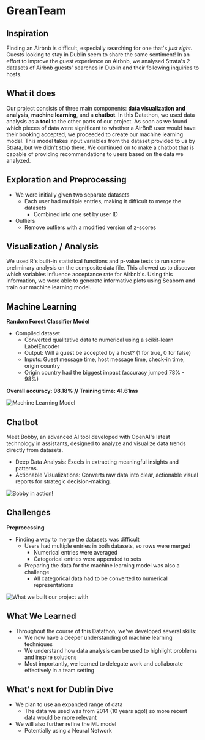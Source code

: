 # GreanTeam
## Inspiration
Finding an Airbnb is difficult, especially searching for one that's _just right._  Guests looking to stay in Dublin seem to share the same sentiment! In an effort to improve the guest experience on Airbnb, we analysed Strata's 2 datasets of Airbnb guests' searches in Dublin and their following inquiries to hosts.

## What it does
Our project consists of three main components: **data visualization and analysis**, **machine learning**, and a **chatbot**. In this Datathon, we used data analysis as a __tool__ to the other parts of our project. As soon as we found which pieces of data were significant to whether a AirBnB user would have their booking accepted, we proceeded to create our machine learning model. This model takes input variables from the dataset provided to us by Strata, but we didn't stop there. We continued on to make a chatbot that is capable of providing recommendations to users based on the data we analyzed.

## Exploration and Preprocessing
* We were initially given two separate datasets
    * Each user had multiple entries, making it difficult to merge the datasets
        * Combined into one set by user ID
* Outliers
    * Remove outliers with a modified version of z-scores

## Visualization / Analysis
We used R's built-in statistical functions and p-value tests to run some preliminary analysis on the composite data file. This allowed us to discover which variables influence acceptance rate for Airbnb's. Using this information, we were able to generate informative plots using Seaborn and train our machine learning model.

## Machine Learning
**Random Forest Classifier Model**
* Compiled dataset
    * Converted qualitative data to numerical using a scikit-learn LabelEncoder
    * Output: Will a guest be accepted by a host? (1 for true, 0 for false)
    * Inputs: Guest message time, host message time, check-in time, origin country
    * Origin country had the biggest impact (accuracy jumped 78% - 98%)

**Overall accuracy: 98.18% // Training time: 41.61ms**

![Machine Learning Model](https://media.discordapp.net/attachments/1228756315858538496/1229108882266132610/Untitled_presentation_1.jpg?ex=662e7bd9&is=661c06d9&hm=707f5154f27aefd3b29cf74a736289a1c6a2ac28fc27d94fe85c3ba4a2e2dbf5&=&format=webp&width=1246&height=701)

## Chatbot
Meet Bobby, an advanced AI tool developed with OpenAI's latest technology in assistants, designed to analyze and visualize data trends directly from datasets.
* Deep Data Analysis: Excels in extracting meaningful insights and patterns.
* Actionable Visualizations: Converts raw data into clear, actionable visual reports for strategic 
decision-making.

![Bobby in action!](https://media.discordapp.net/attachments/1228756315858538496/1229047807781113856/bobby.gif?ex=662e42f7&is=661bcdf7&hm=6b64bcaa7e84ea0447d26ecc69af47e6fdfa16b6b2ec6e0e15d21d0e86adbc2f&=&width=750&height=422)
## Challenges
**Preprocessing**
* Finding a way to merge the datasets was difficult
    * Users had multiple entries in both datasets, so rows were merged
        * Numerical entries were averaged
        * Categorical entries were appended to sets
    * Preparing the data for the machine learning model was also a challenge
        * All categorical data had to be converted to numerical representations

![What we built our project with](https://media.discordapp.net/attachments/1228756315858538496/1229056158245851331/languages.png?ex=662e4abe&is=661bd5be&hm=fbfcf9633f047db2b61abd226a11f47d372309804524c94c144cfa1bb5dd5e99&=&format=webp&quality=lossless&width=687&height=386)

## What We Learned
* Throughout the course of this Datathon, we've developed several skills:
    * We now have a deeper understanding of machine learning techniques
    * We understand how data analysis can be used to highlight problems and inspire solutions
    * Most importantly, we learned to delegate work and collaborate effectively in a team setting

## What's next for Dublin Dive
* We plan to use an expanded range of data
    * The data we used was from 2014 (10 years ago!) so more recent data would be more relevant
* We will also further refine the ML model
    * Potentially using a Neural Network
